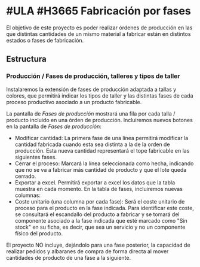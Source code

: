 # #ULA #H3665 Fabricación por fases

El objetivo de este proyecto es poder realizar órdenes de producción en las que distintas cantidades de un mismo material a fabricar están en distintos estados o fases de fabricación.

## Estructura

### Producción / Fases de producción, talleres y tipos de taller
Instalaremos la extensión de fases de producción adaptada a tallas y colores, que permitirá indicar los tipos de taller y las distintas fases de cada proceso productivo asociado a un producto fabricable.

La pantalla de _Fases de producción_ mostrará una fila por cada talla / producto incluido en una órden de producción.
Incluiremos nuevos botones en la pantalla de _Fases de producción_:
* Modificar cantidad: La primera fase de una línea permitirá modificar la cantidad fabricada cuando esta sea distinta a la de la orden de producción. Esta nueva cantidad representará el tope fabricable en las siguientes fases.
* Cerrar el proceso: Marcará la línea seleccionada como hecha, indicando que no se va a fabricar más cantidad de producto y que el lote queda cerrado.
* Exportar a excel. Permitirá exportar a excel los datos que la tabla muestra en cada momento.
En la tabla de fases, incluiremos nuevas columnas:
* Coste unitario (una columna por cada fase): Será el coste unitario de proceso para el producto en la fase indicada. Para identificar este coste, se consultará el escandallo del producto a fabricar y se tomará del componente asociado a la fase indicada que esté marcado como "Sin stock" en su ficha, es decir, que sea un servicio y no un componente físico del producto.

El proyecto NO incluye, dejándolo para una fase posterior, la capacidad de realizar pedidos y albaranes de compra de forma directa al mover cantidades de producto de una fase a la siguiente.

